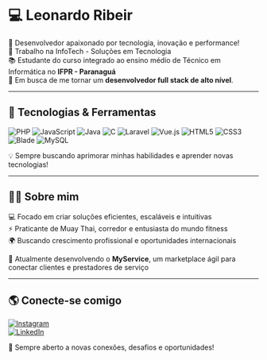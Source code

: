 # 💻 Leonardo Ribeir

🚀 Desenvolvedor apaixonado por tecnologia, inovação e performance!  
📍 Trabalho na InfoTech - Soluções em Tecnologia  
📚 Estudante do curso integrado ao ensino médio de Técnico em Informática no **IFPR - Paranaguá**  
🎯 Em busca de me tornar um **desenvolvedor full stack de alto nível**.  

---

## 🚀 Tecnologias & Ferramentas  
![PHP](https://img.shields.io/badge/PHP-777BB4?style=for-the-badge&logo=php&logoColor=white)  ![JavaScript](https://img.shields.io/badge/JavaScript-F7DF1E?style=for-the-badge&logo=javascript&logoColor=black)  ![Java](https://img.shields.io/badge/Java-007396?style=for-the-badge&logo=java&logoColor=white)  ![C](https://img.shields.io/badge/C-A8B9CC?style=for-the-badge&logo=c&logoColor=white)  ![Laravel](https://img.shields.io/badge/Laravel-EF4135?style=for-the-badge&logo=laravel&logoColor=white)  ![Vue.js](https://img.shields.io/badge/Vue.js-4FC08D?style=for-the-badge&logo=vue.js&logoColor=white)  ![HTML5](https://img.shields.io/badge/HTML5-E34F26?style=for-the-badge&logo=html5&logoColor=white)  ![CSS3](https://img.shields.io/badge/CSS3-1572B6?style=for-the-badge&logo=css3&logoColor=white)  ![Blade](https://img.shields.io/badge/Blade-8A2D2F?style=for-the-badge&logo=laravel&logoColor=white)  ![MySQL](https://img.shields.io/badge/MySQL-4479A1?style=for-the-badge&logo=mysql&logoColor=white)  

💡 Sempre buscando aprimorar minhas habilidades e aprender novas tecnologias!  

---

## 🏋️‍♂️ Sobre mim  
💻 Focado em criar soluções eficientes, escaláveis e intuitivas  
⚡ Praticante de Muay Thai, corredor e entusiasta do mundo fitness  
🌍 Buscando crescimento profissional e oportunidades internacionais  

📌 Atualmente desenvolvendo o **MyService**, um marketplace ágil para conectar clientes e prestadores de serviço  

---

## 🌎 Conecte-se comigo  
[![Instagram](https://img.shields.io/badge/Instagram-%23E4405F.svg?style=for-the-badge&logo=Instagram&logoColor=white)](https://www.instagram.com/leoribx/)  
[![LinkedIn](https://img.shields.io/badge/LinkedIn-%230077B5.svg?style=for-the-badge&logo=linkedin&logoColor=white)](https://br.linkedin.com/in/leonardo-farias-ribeiro-396977284)  

🚀 Sempre aberto a novas conexões, desafios e oportunidades!
